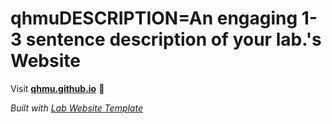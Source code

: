 
# qhmuDESCRIPTION=An engaging 1-3 sentence description of your lab.'s Website

Visit **[qhmu.github.io](https://qhmu.github.io)** 🚀

_Built with [Lab Website Template](https://greene-lab.gitbook.io/lab-website-template-docs)_
